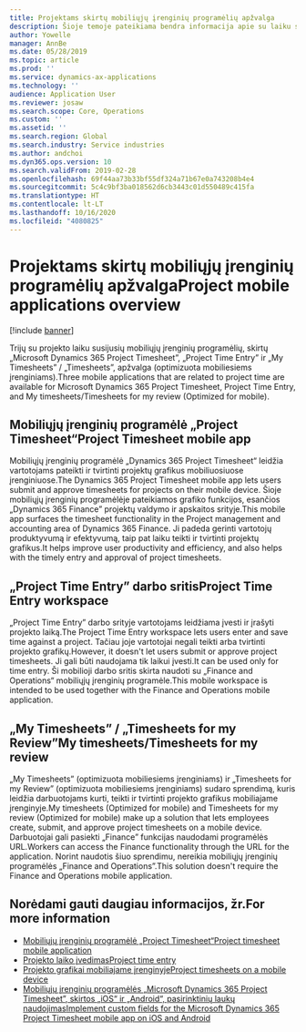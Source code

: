 ```yaml
---
title: Projektams skirtų mobiliųjų įrenginių programėlių apžvalga
description: Šioje temoje pateikiama bendra informacija apie su laiku susijusias projektų programas, skirtas „Microsoft Dynamics 365 Project Timesheet”, „Project Time Entry” ir „My Timesheets” / „Timesheets”, kurias galima pasiekti mobiliajame įrenginyje.
author: Yowelle
manager: AnnBe
ms.date: 05/28/2019
ms.topic: article
ms.prod: ''
ms.service: dynamics-ax-applications
ms.technology: ''
audience: Application User
ms.reviewer: josaw
ms.search.scope: Core, Operations
ms.custom: ''
ms.assetid: ''
ms.search.region: Global
ms.search.industry: Service industries
ms.author: andchoi
ms.dyn365.ops.version: 10
ms.search.validFrom: 2019-02-28
ms.openlocfilehash: 69f44aa73b33bf55df324a71b67e0a743208b4e4
ms.sourcegitcommit: 5c4c9bf3ba018562d6cb3443c01d550489c415fa
ms.translationtype: HT
ms.contentlocale: lt-LT
ms.lasthandoff: 10/16/2020
ms.locfileid: "4080825"
---
```

# <a name="project-mobile-applications-overview"></a><span data-ttu-id="24726-103">Projektams skirtų mobiliųjų įrenginių programėlių apžvalga</span><span class="sxs-lookup"><span data-stu-id="24726-103">Project mobile applications overview</span></span>

[!include [banner](../includes/banner.md)]

<span data-ttu-id="24726-104">Trijų su projekto laiku susijusių mobiliųjų įrenginių programėlių, skirtų „Microsoft Dynamics 365 Project Timesheet”, „Project Time Entry” ir „My Timesheets” / „Timesheets”, apžvalga (optimizuota mobiliesiems įrenginiams).</span><span class="sxs-lookup"><span data-stu-id="24726-104">Three mobile applications that are related to project time are available for Microsoft Dynamics 365 Project Timesheet, Project Time Entry, and My timesheets/Timesheets for my review (Optimized for mobile).</span></span>

## <a name="project-timesheet-mobile-app"></a><span data-ttu-id="24726-105">Mobiliųjų įrenginių programėlė „Project Timesheet“</span><span class="sxs-lookup"><span data-stu-id="24726-105">Project Timesheet mobile app</span></span>

<span data-ttu-id="24726-106">Mobiliųjų įrenginių programėlė „Dynamics 365 Project Timesheet“ leidžia vartotojams pateikti ir tvirtinti projektų grafikus mobiliuosiuose įrenginiuose.</span><span class="sxs-lookup"><span data-stu-id="24726-106">The Dynamics 365 Project Timesheet mobile app lets users submit and approve timesheets for projects on their mobile device.</span></span> <span data-ttu-id="24726-107">Šioje mobiliųjų įrenginių programėlėje pateikiamos grafiko funkcijos, esančios „Dynamics 365 Finance” projektų valdymo ir apskaitos srityje.</span><span class="sxs-lookup"><span data-stu-id="24726-107">This mobile app surfaces the timesheet functionality in the Project management and accounting area of Dynamics 365 Finance.</span></span> <span data-ttu-id="24726-108">Ji padeda gerinti vartotojų produktyvumą ir efektyvumą, taip pat laiku teikti ir tvirtinti projektų grafikus.</span><span class="sxs-lookup"><span data-stu-id="24726-108">It helps improve user productivity and efficiency, and also helps with the timely entry and approval of project timesheets.</span></span>

## <a name="project-time-entry-workspace"></a><span data-ttu-id="24726-109">„Project Time Entry” darbo sritis</span><span class="sxs-lookup"><span data-stu-id="24726-109">Project Time Entry workspace</span></span>

<span data-ttu-id="24726-110">„Project Time Entry” darbo srityje vartotojams leidžiama įvesti ir įrašyti projekto laiką.</span><span class="sxs-lookup"><span data-stu-id="24726-110">The Project Time Entry workspace lets users enter and save time against a project.</span></span> <span data-ttu-id="24726-111">Tačiau joje vartotojai negali teikti arba tvirtinti projekto grafikų.</span><span class="sxs-lookup"><span data-stu-id="24726-111">However, it doesn't let users submit or approve project timesheets.</span></span> <span data-ttu-id="24726-112">Ji gali būti naudojama tik laikui įvesti.</span><span class="sxs-lookup"><span data-stu-id="24726-112">It can be used only for time entry.</span></span> <span data-ttu-id="24726-113">Ši mobilioji darbo sritis skirta naudoti su „Finance and Operations“ mobiliųjų įrenginių programėle.</span><span class="sxs-lookup"><span data-stu-id="24726-113">This mobile workspace is intended to be used together with the Finance and Operations mobile application.</span></span>

## <a name="my-timesheetstimesheets-for-my-review"></a><span data-ttu-id="24726-114">„My Timesheets” / „Timesheets for my Review”</span><span class="sxs-lookup"><span data-stu-id="24726-114">My timesheets/Timesheets for my review</span></span>

<span data-ttu-id="24726-115">„My Timesheets” (optimizuota mobiliesiems įrenginiams) ir „Timesheets for my Review” (optimizuota mobiliesiems įrenginiams) sudaro sprendimą, kuris leidžia darbuotojams kurti, teikti ir tvirtinti projekto grafikus mobiliajame įrenginyje.</span><span class="sxs-lookup"><span data-stu-id="24726-115">My timesheets (Optimized for mobile) and Timesheets for my review (Optimized for mobile) make up a solution that lets employees create, submit, and approve project timesheets on a mobile device.</span></span> <span data-ttu-id="24726-116">Darbuotojai gali pasiekti „Finance” funkcijas naudodami programėlės URL.</span><span class="sxs-lookup"><span data-stu-id="24726-116">Workers can access the Finance functionality through the URL for the application.</span></span> <span data-ttu-id="24726-117">Norint naudotis šiuo sprendimu, nereikia mobiliųjų įrenginių programėlės „Finance and Operations”.</span><span class="sxs-lookup"><span data-stu-id="24726-117">This solution doesn't require the Finance and Operations mobile application.</span></span>

## <a name="for-more-information"></a><span data-ttu-id="24726-118">Norėdami gauti daugiau informacijos, žr.</span><span class="sxs-lookup"><span data-stu-id="24726-118">For more information</span></span>

- [<span data-ttu-id="24726-119">Mobiliųjų įrenginių programėlė „Project Timesheet“</span><span class="sxs-lookup"><span data-stu-id="24726-119">Project timesheet mobile application</span></span>](project-timesheet.md)
- [<span data-ttu-id="24726-120">Projekto laiko įvedimas</span><span class="sxs-lookup"><span data-stu-id="24726-120">Project time entry</span></span>]( project-time-entry-mobile-workspace.md)
- [<span data-ttu-id="24726-121">Projekto grafikai mobiliajame įrenginyje</span><span class="sxs-lookup"><span data-stu-id="24726-121">Project timesheets on a mobile device</span></span>](Mobile-timesheets.md)
- [<span data-ttu-id="24726-122">Mobiliųjų įrenginių programėlės „Microsoft Dynamics 365 Project Timesheet”, skirtos „iOS“ ir „Android“, pasirinktinių laukų naudojimas</span><span class="sxs-lookup"><span data-stu-id="24726-122">Implement custom fields for the Microsoft Dynamics 365 Project Timesheet mobile app on iOS and Android</span></span>](custom-fields-mobile.md)
